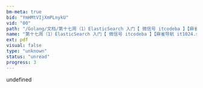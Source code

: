 ```yaml
---
bm-meta: true
bid: "YmHMtVIjXmPLnykU"
vid: "00"
path: "/Golang/文档/第十七周（1）ElasticSearch 入门【 微信号 itcodeba 】【麻雀导航 it1024.site】.pdf"
name: "第十七周（1）ElasticSearch 入门【 微信号 itcodeba 】【麻雀导航 it1024.site】"
ext: pdf
visual: false
type: "unknown"
status: "unread"
progress: 3
---
```

undefined